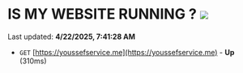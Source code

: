 # IS MY WEBSITE RUNNING ? [![](https://img.shields.io/static/v1?label=Sponsor&message=%E2%9D%A4&logo=GitHub&color=%23fe8e86)](https://github.com/sponsors/Youssef-Lehmam)

Last updated: **4/22/2025, 7:41:28 AM**

- `GET` [https://youssefservice.me](https://youssefservice.me) - **Up** (310ms)
